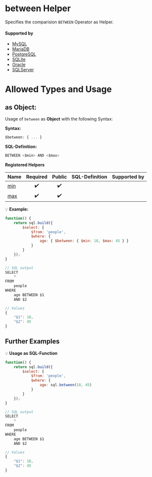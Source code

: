 # between Helper
Specifies the comparision `BETWEEN` Operator as Helper.

#### Supported by
- [MySQL](https://dev.mysql.com/doc/refman/5.7/en/comparison-operators.html#operator_between)
- [MariaDB](https://mariadb.com/kb/en/library/between-and/)
- [PostgreSQL](https://www.postgresql.org/docs/9.5/static/functions-comparison.html)
- [SQLite](https://sqlite.org/lang_expr.html#between)
- [Oracle](https://docs.oracle.com/cd/B28359_01/server.111/b28286/conditions011.htm#SQLRF52147)
- [SQLServer](https://docs.microsoft.com/en-us/sql/t-sql/language-elements/between-transact-sql)

# Allowed Types and Usage

## as Object:

Usage of `between` as **Object** with the following Syntax:

**Syntax:**

```javascript
$between: { ... }
```

**SQL-Definition:**
```javascript
BETWEEN <$min> AND <$max>
```

**Registered Helpers**

Name|Required|Public|SQL-Definition|Supported by
:---|:------:|:----:|:-------------|:-----------
[min](../../../helpers/aggregation/min/)|:heavy_check_mark:|:heavy_check_mark:||
[max](../../../helpers/aggregation/max/)|:heavy_check_mark:|:heavy_check_mark:||

:bulb: **Example:**
```javascript
function() {
    return sql.build({
        $select: {
            $from: 'people',
            $where: {
                age: { $between: { $min: 18, $max: 45 } }
            }
        }
    });
}

// SQL output
SELECT
    *
FROM
    people
WHERE
    age BETWEEN $1
    AND $2

// Values
{
    "$1": 18,
    "$2": 45
}
```

## Further Examples

:bulb: **Usage as SQL-Function**
```javascript
function() {
    return sql.build({
        $select: {
            $from: 'people',
            $where: {
                age: sql.between(18, 45)
            }
        }
    });
}

// SQL output
SELECT
    *
FROM
    people
WHERE
    age BETWEEN $1
    AND $2

// Values
{
    "$1": 18,
    "$2": 45
}
```

